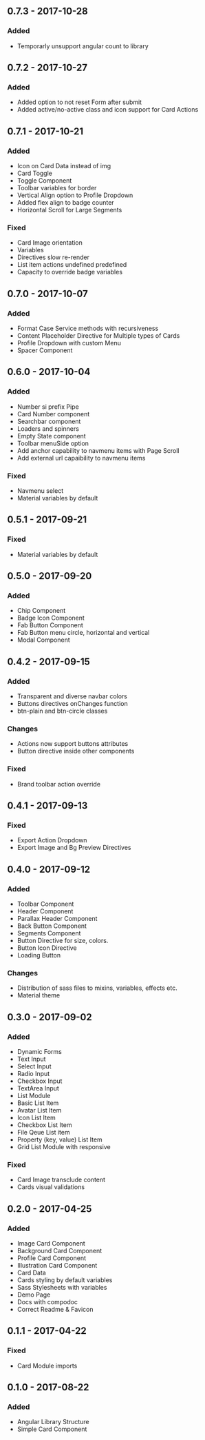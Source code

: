 ## 0.7.3 - 2017-10-28
### Added
- Temporarly unsupport angular count to library
## 0.7.2 - 2017-10-27
### Added
- Added option to not reset Form after submit
- Added active/no-active class and icon support for Card Actions
## 0.7.1 - 2017-10-21
### Added
- Icon on Card Data instead of img
- Card Toggle
- Toggle Component
- Toolbar variables for border
- Vertical Align option to Profile Dropdown
- Added flex align to badge counter
- Horizontal Scroll for Large Segments
### Fixed
- Card Image orientation
- Variables
- Directives slow re-render
- List item actions undefined predefined
- Capacity to override badge variables
## 0.7.0 - 2017-10-07
### Added
- Format Case Service methods with recursiveness
- Content Placeholder Directive for Multiple types of Cards
- Profile Dropdown with custom Menu
- Spacer Component
## 0.6.0 - 2017-10-04
### Added
- Number si prefix Pipe
- Card Number component
- Searchbar component
- Loaders and spinners
- Empty State component
- Toolbar menuSide option
- Add anchor capability to navmenu items with Page Scroll
- Add external url capaibility to navmenu items
### Fixed
- Navmenu select
- Material variables by default
## 0.5.1 - 2017-09-21
### Fixed
- Material variables by default
## 0.5.0 - 2017-09-20
### Added
- Chip Component
- Badge Icon Component
- Fab Button Component
- Fab Button menu circle, horizontal and vertical
- Modal Component
## 0.4.2 - 2017-09-15
### Added
- Transparent and diverse navbar colors
- Buttons directives onChanges function
- btn-plain and btn-circle classes
### Changes
- Actions now support buttons attributes
- Button directive inside other components
### Fixed
- Brand toolbar action override
## 0.4.1 - 2017-09-13
### Fixed
- Export Action Dropdown
- Export Image and Bg Preview Directives
## 0.4.0 - 2017-09-12
### Added
- Toolbar Component
- Header Component
- Parallax Header Component
- Back Button Component
- Segments Component
- Button Directive for size, colors.
- Button Icon Directive
- Loading Button
### Changes
- Distribution of sass files to mixins, variables, effects etc.
- Material theme
## 0.3.0 - 2017-09-02
### Added
- Dynamic Forms
- Text Input
- Select Input
- Radio Input
- Checkbox Input
- TextArea Input
- List Module
- Basic List Item
- Avatar List Item
- Icon List Item
- Checkbox List Item
- File Qeue List item
- Property (key, value) List Item
- Grid List Module with responsive
### Fixed
- Card Image transclude content
- Cards visual validations
## 0.2.0 - 2017-04-25
### Added
- Image Card Component
- Background Card Component
- Profile Card Component
- Illustration Card Component
- Card Data
- Cards styling by default variables
- Sass Stylesheets with variables
- Demo Page
- Docs with compodoc
- Correct Readme & Favicon

## 0.1.1 - 2017-04-22
### Fixed
- Card Module imports

## 0.1.0 - 2017-08-22
### Added
- Angular Library Structure
- Simple Card Component